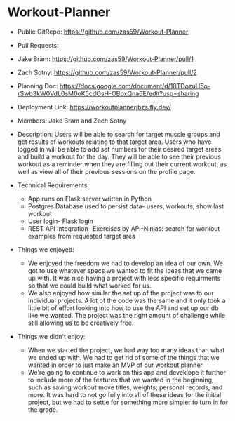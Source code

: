 # Workout-Planner
- Public GitRepo: https://github.com/zas59/Workout-Planner

- Pull Requests: 
- Jake Bram: https://github.com/zas59/Workout-Planner/pull/1
- Zach Sotny: https://github.com/zas59/Workout-Planner/pull/2 

- Planning Doc: https://docs.google.com/document/d/18TDozuH5o-rSwb3kW0VdL0sM0oK5cdOsH-OBbxQna6E/edit?usp=sharing 

- Deployment Link: https://workoutplannerjbzs.fly.dev/

- Members: Jake Bram and Zach Sotny

- Description: Users will be able to search for target muscle groups and get results of workouts relating to that target area. Users who have logged in will be able to add set numbers for their desired target areas and build a workout for the day. They will be able to see their previous workout as a reminder when they are filling out their current workout, as well as view all of their previous sessions on the profile page. 

- Technical Requirements:
    - App runs on Flask server written in Python 
    - Postgres Database used to persist data- users, workouts, show last workout
    - User login- Flask login
    - REST API Integration- Exercises by API-Ninjas: search for workout examples from requested target area

- Things we enjoyed:
    - We enjoyed the freedom we had to develop an idea of our own. We got to use whatever specs we wanted to fit the ideas that we came up with. It was nice having a project with less specific requirments so that we could build what worked for us.
    - We also enjoyed how similar the set up of the project was to our individual projects. A lot of the code was the same and it only took a little bit of effort looking into how to use the API and set up our db like we wanted. The project was the right amount of challenge while still allowing us to be creatively free.

- Things we didn't enjoy:
    - When we started the project, we had way too many ideas than what we ended up with. We had to get rid of some of the things that we wanted in order to just make an MVP of our workout planner
    - We're going to continue to work on this app and deveklope it further to include more of the features that we wanted in the beginning, such as saving workout move titles, weights, personal records, and more. It was hard to not go fully into all of these ideas for the initial project, but we had to settle for something more simpler to turn in for the grade.




